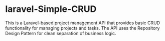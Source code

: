 # laravel-Simple-CRUD
This is a Laravel-based project management API that provides basic CRUD functionality for managing projects and tasks. The API uses the Repository Design Pattern for clean separation of business logic.
